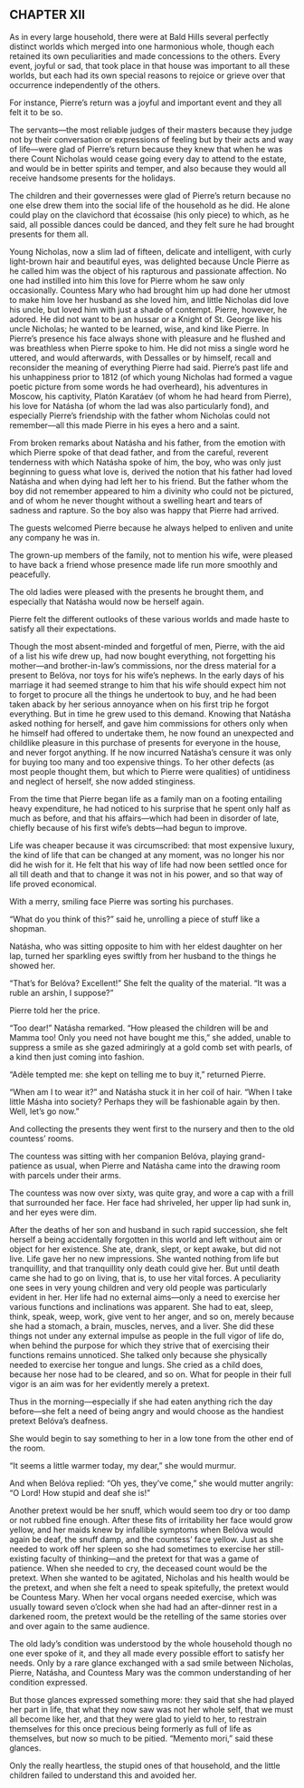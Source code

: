 ## CHAPTER XII

As in every large household, there were at Bald Hills several perfectly
distinct worlds which merged into one harmonious whole, though each
retained its own peculiarities and made concessions to the others. Every
event, joyful or sad, that took place in that house was important to all
these worlds, but each had its own special reasons to rejoice or grieve
over that occurrence independently of the others.

For instance, Pierre’s return was a joyful and important event and they
all felt it to be so.

The servants—the most reliable judges of their masters because they
judge not by their conversation or expressions of feeling but by their
acts and way of life—were glad of Pierre’s return because they knew that
when he was there Count Nicholas would cease going every day to attend
to the estate, and would be in better spirits and temper, and also
because they would all receive handsome presents for the holidays.

The children and their governesses were glad of Pierre’s return because
no one else drew them into the social life of the household as he did.
He alone could play on the clavichord that écossaise (his only piece)
to which, as he said, all possible dances could be danced, and they felt
sure he had brought presents for them all.

Young Nicholas, now a slim lad of fifteen, delicate and intelligent,
with curly light-brown hair and beautiful eyes, was delighted because
Uncle Pierre as he called him was the object of his rapturous and
passionate affection. No one had instilled into him this love for Pierre
whom he saw only occasionally. Countess Mary who had brought him up
had done her utmost to make him love her husband as she loved him, and
little Nicholas did love his uncle, but loved him with just a shade of
contempt. Pierre, however, he adored. He did not want to be an hussar or
a Knight of St. George like his uncle Nicholas; he wanted to be learned,
wise, and kind like Pierre. In Pierre’s presence his face always shone
with pleasure and he flushed and was breathless when Pierre spoke to
him. He did not miss a single word he uttered, and would afterwards,
with Dessalles or by himself, recall and reconsider the meaning of
everything Pierre had said. Pierre’s past life and his unhappiness prior
to 1812 (of which young Nicholas had formed a vague poetic picture from
some words he had overheard), his adventures in Moscow, his captivity,
Platón Karatáev (of whom he had heard from Pierre), his love for Natásha
(of whom the lad was also particularly fond), and especially Pierre’s
friendship with the father whom Nicholas could not remember—all this
made Pierre in his eyes a hero and a saint.

From broken remarks about Natásha and his father, from the emotion with
which Pierre spoke of that dead father, and from the careful, reverent
tenderness with which Natásha spoke of him, the boy, who was only just
beginning to guess what love is, derived the notion that his father had
loved Natásha and when dying had left her to his friend. But the father
whom the boy did not remember appeared to him a divinity who could not
be pictured, and of whom he never thought without a swelling heart and
tears of sadness and rapture. So the boy also was happy that Pierre had
arrived.

The guests welcomed Pierre because he always helped to enliven and unite
any company he was in.

The grown-up members of the family, not to mention his wife, were
pleased to have back a friend whose presence made life run more smoothly
and peacefully.

The old ladies were pleased with the presents he brought them, and
especially that Natásha would now be herself again.

Pierre felt the different outlooks of these various worlds and made
haste to satisfy all their expectations.

Though the most absent-minded and forgetful of men, Pierre, with the aid
of a list his wife drew up, had now bought everything, not forgetting
his mother—and brother-in-law’s commissions, nor the dress material for
a present to Belóva, nor toys for his wife’s nephews. In the early days
of his marriage it had seemed strange to him that his wife should expect
him not to forget to procure all the things he undertook to buy, and he
had been taken aback by her serious annoyance when on his first trip he
forgot everything. But in time he grew used to this demand. Knowing that
Natásha asked nothing for herself, and gave him commissions for others
only when he himself had offered to undertake them, he now found an
unexpected and childlike pleasure in this purchase of presents for
everyone in the house, and never forgot anything. If he now incurred
Natásha’s censure it was only for buying too many and too expensive
things. To her other defects (as most people thought them, but which
to Pierre were qualities) of untidiness and neglect of herself, she now
added stinginess.

From the time that Pierre began life as a family man on a footing
entailing heavy expenditure, he had noticed to his surprise that he
spent only half as much as before, and that his affairs—which had been
in disorder of late, chiefly because of his first wife’s debts—had begun
to improve.

Life was cheaper because it was circumscribed: that most expensive
luxury, the kind of life that can be changed at any moment, was no
longer his nor did he wish for it. He felt that his way of life had now
been settled once for all till death and that to change it was not in
his power, and so that way of life proved economical.

With a merry, smiling face Pierre was sorting his purchases.

“What do you think of this?” said he, unrolling a piece of stuff like a
shopman.

Natásha, who was sitting opposite to him with her eldest daughter on her
lap, turned her sparkling eyes swiftly from her husband to the things he
showed her.

“That’s for Belóva? Excellent!” She felt the quality of the material.
“It was a ruble an arshin, I suppose?”

Pierre told her the price.

“Too dear!” Natásha remarked. “How pleased the children will be and
Mamma too! Only you need not have bought me this,” she added, unable to
suppress a smile as she gazed admiringly at a gold comb set with pearls,
of a kind then just coming into fashion.

“Adèle tempted me: she kept on telling me to buy it,” returned Pierre.

“When am I to wear it?” and Natásha stuck it in her coil of hair. “When
I take little Másha into society? Perhaps they will be fashionable again
by then. Well, let’s go now.”

And collecting the presents they went first to the nursery and then to
the old countess’ rooms.

The countess was sitting with her companion Belóva, playing
grand-patience as usual, when Pierre and Natásha came into the drawing
room with parcels under their arms.

The countess was now over sixty, was quite gray, and wore a cap with a
frill that surrounded her face. Her face had shriveled, her upper lip
had sunk in, and her eyes were dim.

After the deaths of her son and husband in such rapid succession, she
felt herself a being accidentally forgotten in this world and left
without aim or object for her existence. She ate, drank, slept, or kept
awake, but did not live. Life gave her no new impressions. She wanted
nothing from life but tranquillity, and that tranquillity only death
could give her. But until death came she had to go on living, that is,
to use her vital forces. A peculiarity one sees in very young children
and very old people was particularly evident in her. Her life had
no external aims—only a need to exercise her various functions and
inclinations was apparent. She had to eat, sleep, think, speak, weep,
work, give vent to her anger, and so on, merely because she had a
stomach, a brain, muscles, nerves, and a liver. She did these things not
under any external impulse as people in the full vigor of life do,
when behind the purpose for which they strive that of exercising their
functions remains unnoticed. She talked only because she physically
needed to exercise her tongue and lungs. She cried as a child does,
because her nose had to be cleared, and so on. What for people in their
full vigor is an aim was for her evidently merely a pretext.

Thus in the morning—especially if she had eaten anything rich the day
before—she felt a need of being angry and would choose as the handiest
pretext Belóva’s deafness.

She would begin to say something to her in a low tone from the other end
of the room.

“It seems a little warmer today, my dear,” she would murmur.

And when Belóva replied: “Oh yes, they’ve come,” she would mutter
angrily: “O Lord! How stupid and deaf she is!”

Another pretext would be her snuff, which would seem too dry or too damp
or not rubbed fine enough. After these fits of irritability her face
would grow yellow, and her maids knew by infallible symptoms when Belóva
would again be deaf, the snuff damp, and the countess’ face yellow. Just
as she needed to work off her spleen so she had sometimes to exercise
her still-existing faculty of thinking—and the pretext for that was a
game of patience. When she needed to cry, the deceased count would be
the pretext. When she wanted to be agitated, Nicholas and his health
would be the pretext, and when she felt a need to speak spitefully, the
pretext would be Countess Mary. When her vocal organs needed exercise,
which was usually toward seven o’clock when she had had an after-dinner
rest in a darkened room, the pretext would be the retelling of the same
stories over and over again to the same audience.

The old lady’s condition was understood by the whole household though no
one ever spoke of it, and they all made every possible effort to satisfy
her needs. Only by a rare glance exchanged with a sad smile
between Nicholas, Pierre, Natásha, and Countess Mary was the common
understanding of her condition expressed.

But those glances expressed something more: they said that she had
played her part in life, that what they now saw was not her whole self,
that we must all become like her, and that they were glad to yield to
her, to restrain themselves for this once precious being formerly as
full of life as themselves, but now so much to be pitied. “Memento
mori,” said these glances.

Only the really heartless, the stupid ones of that household, and the
little children failed to understand this and avoided her.





